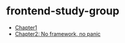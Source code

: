 # frontend-study-group

- [Chapter1](chapter1/notes.md)
- [Chapter2: No framework, no panic](chapter2/notes.md)
